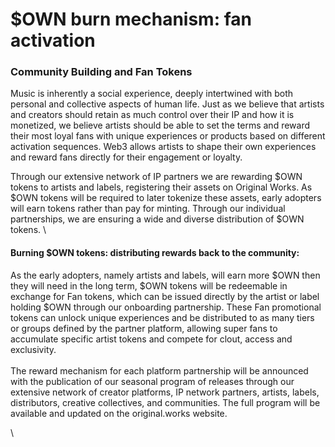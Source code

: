 # $OWN burn mechanism: fan activation

### Community Building and Fan Tokens

Music is inherently a social experience, deeply intertwined with both personal and collective aspects of human life. Just as we believe that artists and creators should retain as much control over their IP and how it is monetized, we believe artists should be able to set the terms and reward their most loyal fans with unique experiences or products based on different activation sequences. Web3 allows artists to shape their own experiences and reward fans directly for their engagement or loyalty.

Through our extensive network of IP partners we are rewarding $OWN tokens to artists and labels, registering their assets on Original Works. As $OWN tokens will be required to later tokenize these assets, early adopters will earn tokens rather than pay for minting. Through our individual partnerships, we are ensuring a wide and diverse distribution of $OWN tokens. \


#### Burning $OWN tokens: distributing rewards back to the community:

As the early adopters, namely artists and labels, will earn more $OWN then they will need in the long term, $OWN tokens will be redeemable in exchange for Fan tokens, which can be issued directly by the artist or label holding $OWN through our onboarding partnership. These Fan promotional tokens can unlock unique experiences and be distributed to as many tiers or groups defined by the partner platform, allowing super fans to accumulate specific artist tokens and compete for clout, access and exclusivity.\
\
The reward mechanism for each platform partnership will be announced with the publication of our seasonal program of releases through our extensive network of creator platforms, IP network partners, artists, labels, distributors, creative collectives, and communities. The full program will be available and updated on the original.works website.

\
